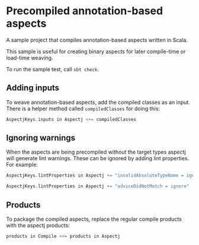 # Precompiled annotation-based aspects

A sample project that compiles annotation-based aspects written in Scala.

This sample is useful for creating binary aspects for later compile-time or
load-time weaving.

To run the sample test, call `sbt check`.

## Adding inputs

To weave annotation-based aspects, add the compiled classes as an input. There
is a helper method called `compiledClasses` for doing this:

```scala
AspectjKeys.inputs in Aspectj <+= compiledClasses
```


## Ignoring warnings

When the aspects are being precompiled without the target types aspectj will
generate lint warnings. These can be ignored by adding lint properties.
For example:

```scala
AspectjKeys.lintProperties in Aspectj += "invalidAbsoluteTypeName = ignore"
```

```scala
AspectjKeys.lintProperties in Aspectj += "adviceDidNotMatch = ignore"
```


## Products

To package the compiled aspects, replace the regular compile products with the
aspectj products:

```scala
products in Compile <<= products in Aspectj
```
